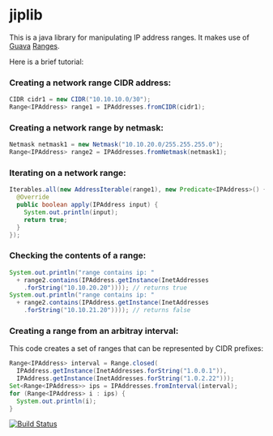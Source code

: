 # jiplib

This is a java library for manipulating IP address ranges. It makes use of [Guava](https://github.com/google/guava) [Ranges](https://code.google.com/p/guava-libraries/wiki/RangesExplained).

Here is a brief tutorial:

### Creating a network range CIDR address:

```java
CIDR cidr1 = new CIDR("10.10.10.0/30");
Range<IPAddress> range1 = IPAddresses.fromCIDR(cidr1);
```

### Creating a network range by netmask:

```java
Netmask netmask1 = new Netmask("10.10.20.0/255.255.255.0");
Range<IPAddress> range2 = IPAddresses.fromNetmask(netmask1);
```

### Iterating on a network range:
```java
Iterables.all(new AddressIterable(range1), new Predicate<IPAddress>() {
  @Override
  public boolean apply(IPAddress input) {
    System.out.println(input);
    return true;
  }
});
```

### Checking the contents of a range:
```java
System.out.println("range contains ip: "
  + range2.contains(IPAddress.getInstance(InetAddresses
    .forString("10.10.20.20")))); // returns true
System.out.println("range contains ip: "
  + range2.contains(IPAddress.getInstance(InetAddresses
    .forString("10.10.21.20")))); // returns false
```

### Creating a range from an arbitray interval:

This code creates a set of ranges that can be represented by CIDR prefixes:

```java
Range<IPAddress> interval = Range.closed(
  IPAddress.getInstance(InetAddresses.forString("1.0.0.1")),
  IPAddress.getInstance(InetAddresses.forString("1.0.2.22")));
Set<Range<IPAddress>> ips = IPAddresses.fromInterval(interval);
for (Range<IPAddress> i : ips) {
  System.out.println(i);
}
```

[![Build Status](https://travis-ci.org/canbican/jiplib.svg?branch=master)](https://travis-ci.org/canbican/jiplib)
